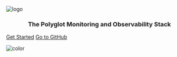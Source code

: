 ![logo](https://github.com/metrico/qryn-docs/blob/main/docs/resources/images/qryn_logo_trans.png?raw=true)

<p align="center">
    <h3 align="center">The Polyglot Monitoring and Observability Stack</h3>
</p>

[Get Started](#start)
[Go to GitHub](https://github.com/metrico/qryn/)

![color](#ffffff)
